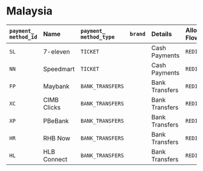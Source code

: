 # Malaysia



| `payment_` `method_id` | **Name** | `payment_ method_type` | `brand` | **Details** | Allowed Flows | **Logo** |
| :--- | :--- | :--- | :--- | :--- | :--- | :--- |
| `SL` | 7-eleven | `TICKET` |  | Cash Payments | `REDIRECT` | [https://static.dlocal.com/images/providers/RC.png](https://static.dlocal.com/images/providers/RC.png) |
| `NN` | Speedmart | `TICKET` |  | Cash Payments | `REDIRECT` | [https://static.dlocal.com/images/providers/RC.png](https://static.dlocal.com/images/providers/RC.png) |
| `FP` | Maybank | `BANK_TRANSFERS` |  | Bank Transfers | `REDIRECT` | [https://static.dlocal.com/images/providers/FP.png](https://static.dlocal.com/images/providers/FP.png) |
| `XC` | CIMB Clicks | `BANK_TRANSFERS` |  | Bank Transfers | `REDIRECT` | ​[https://static.dlocal.com/images/providers/XC.png](https://static.dlocal.com/images/providers/XC.png)​ |
| `XP` | PBeBank | `BANK_TRANSFERS` |  | Bank Transfers | `REDIRECT` | [https://static.dlocal.com/images/providers/XP.png](https://static.dlocal.com/images/providers/XP.png)​ |
| `HR` | RHB Now | `BANK_TRANSFERS` |  | Bank Transfers | `REDIRECT` | ​[https://static.dlocal.com/images/providers/HR.png](https://static.dlocal.com/images/providers/HR.png)​ |
| `HL` | HLB Connect | `BANK_TRANSFERS` |  | Bank Transfers | `REDIRECT` | [https://static.dlocal.com/images/providers/HL.png](https://static.dlocal.com/images/providers/HL.png) |

